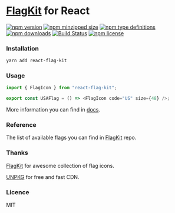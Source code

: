 # [FlagKit](https://github.com/madebybowtie/FlagKit) for React

[![npm version](https://img.shields.io/npm/v/react-flag-kit.svg)](https://npmjs.com/react-flag-kit)
[![npm minzipped size](https://img.shields.io/bundlephobia/minzip/react-flag-kit.svg)](https://bundlephobia.com/result?p=react-flag-kit)
[![npm type definitions](https://img.shields.io/npm/types/react-flag-kit.svg)](https://npmjs.com/react-flag-kit)
[![npm downloads](https://img.shields.io/npm/dm/react-flag-kit.svg)](https://npmjs.com/react-flag-kit)
[![Build Status](https://travis-ci.com/umidbekkarimov/react-flag-kit.svg?branch=master)](https://travis-ci.com/umidbekkarimov/react-flag-kit)
[![npm license](https://img.shields.io/npm/l/react-flag-kit.svg)](https://npmjs.com/react-flag-kit)

### Installation

```bash
yarn add react-flag-kit
```

### Usage

```js
import { FlagIcon } from "react-flag-kit";

export const USAFlag = () => <FlagIcon code="US" size={48} />;
```

More information you can find in [docs](https://umidbekkarimov.github.io/react-flag-kit).

### Reference

The list of available flags you can find in [FlagKit](https://github.com/madebybowtie/FlagKit#reference) repo.

### Thanks

[FlagKit](https://github.com/madebybowtie/FlagKit) for awesome collection of flag icons.

[UNPKG](https://unpkg.com) for free and fast CDN.

### Licence

MIT
